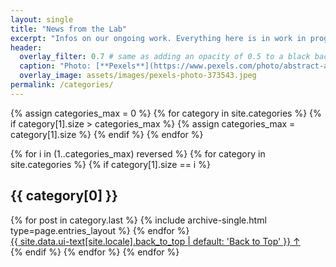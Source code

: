 ```yaml
---
layout: single
title: "News from the Lab"
excerpt: "Infos on our ongoing work. Everything here is in work in progress, for official news or statements on or by Zi head over to [zi.de](https://www.zi.de)"
header:
  overlay_filter: 0.7 # same as adding an opacity of 0.5 to a black background
  caption: "Photo: [**Pexels**](https://www.pexels.com/photo/abstract-art-blur-bright-373543/)"
  overlay_image: assets/images/pexels-photo-373543.jpeg
permalink: /categories/
---
```


{% assign categories_max = 0 %}
{% for category in site.categories %}
{% if category[1].size > categories_max %}
{% assign categories_max = category[1].size %}
{% endif %}
{% endfor %}

{% for i in (1..categories_max) reversed %}
{% for category in site.categories %}
{% if category[1].size == i %}
<section id="{{ category[0] | slugify | downcase }}" class="taxonomy__section">
<h2 class="archive__subtitle">{{ category[0] }}</h2>
<div class="entries-{{ page.entries_layout | default: 'list' }}">
{% for post in category.last %}
{% include archive-single.html type=page.entries_layout %}
{% endfor %}
</div>
<a href="#page-title" class="back-to-top">{{ site.data.ui-text[site.locale].back_to_top | default: 'Back to Top' }} &uarr;</a>
</section>
{% endif %}
{% endfor %}
{% endfor %}
